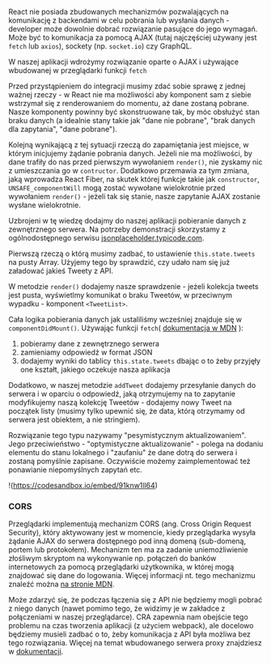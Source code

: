 React nie posiada zbudowanych mechanizmów pozwalających na komunikację z backendami w celu pobrania lub wysłania danych - developer może dowolnie dobrać rozwiązanie pasujące do jego wymagań. Może być to komunikacja za pomocą AJAX (tutaj najczęściej używany jest `fetch` lub `axios`), sockety (np. `socket.io`) czy GraphQL.

W naszej aplikacji wdrożymy rozwiązanie oparte o AJAX i używające wbudowanej w przeglądarki funkcji `fetch`

Przed przystąpieniem do integracji musimy zdać sobie sprawę z jednej ważnej rzeczy - w React nie ma możliwości aby komponent sam z siebie wstrzymał się z renderowaniem do momentu, aż dane zostaną pobrane. Nasze komponenty powinny być skonstruowane tak, by móc obsłużyć stan braku danych (a idealnie stany takie jak "dane nie pobrane", "brak danych dla zapytania", "dane pobrane").

Kolejną wynikającą z tej sytuacji rzeczą do zapamiętania jest miejsce, w którym inicjujemy żądanie pobrania danych. Jeżeli nie ma możliwości, by dane trafiły do nas przed pierwszym wywołaniem `render()`, nie zyskamy nic z umieszczania go w `contructor`. Dodatkowo przemawia za tym zmiana, jaką wprowadza React Fiber, na skutek której funkcje takie jak `constructor`, `UNSAFE_componentWill` mogą zostać wywołane wielokrotnie przed wywołaniem `render()` - jeżeli tak się stanie, nasze zapytanie AJAX zostanie wysłane wielokrotnie.

Uzbrojeni w tę wiedzę dodajmy do naszej aplikacji pobieranie danych z zewnętrznego serwera. Na potrzeby demonstracji skorzystamy z ogólnodostępnego serwisu [jsonplaceholder.typicode.com](https://jsonplaceholder.typicode.com/).

Pierwszą rzeczą o którą musimy zadbać, to ustawienie `this.state.tweets` na pusty Array. Użyjemy tego by sprawdzić, czy udało nam się już załadować jakieś Tweety z API.

W metodzie `render()` dodajemy nasze sprawdzenie - jeżeli kolekcja tweets jest pusta, wyświetlmy komunikat o braku Tweetów, w przeciwnym wypadku - komponent `<TweetList>`.

Cała logika pobierania danych jak ustaliliśmy wcześniej znajduje się w `componentDidMount()`. Używając funkcji `fetch`( [dokumentacja w MDN](https://developer.mozilla.org/en-US/docs/Web/API/Fetch_API) ):

1.  pobieramy dane z zewnętrznego serwera
2.  zamieniamy odpowiedź w format JSON
3.  dodajemy wyniki do tablicy `this.state.tweets` dbając o to żeby przyjęły one kształt, jakiego oczekuje nasza aplikacja

Dodatkowo, w naszej metodzie `addTweet` dodajemy przesyłanie danych do serwera i w oparciu o odpowiedź, jaką otrzymujemy na to zapytanie modyfikujemy naszą kolekcję Tweetów - dodajemy nowy Tweet na początek listy (musimy tylko upewnić się, że data, którą otrzymamy od serwera jest obiektem, a nie stringiem).

Rozwiązanie tego typu nazywamy "pesymistycznym aktualizowaniem". Jego przeciwieństwo - "optymistyczne aktualizowanie" - polega na dodaniu elementu do stanu lokalnego i "zaufaniu" że dane dotrą do serwera i zostaną pomyślnie zapisane. Oczywiście możemy zaimplementować też ponawianie niepomyślnych zapytań etc.

!(https://codesandbox.io/embed/91knw1ll64)

### CORS

Przeglądarki implementują mechanizm CORS (ang. Cross Origin Request Security), który aktywowany jest w momencie, kiedy przeglądarka wysyła żądanie AJAX do serwera dostępnego pod inną domeną (sub-domeną, portem lub protokołem). Mechanizm ten ma za zadanie uniemożliwienie złośliwym skryptom na wykonywanie np. połączeń do banków internetowych za pomocą przeglądarki użytkownika, w której mogą znajdować się dane do logowania. Więcej informacji nt. tego mechanizmu znaleźć można [na stronie MDN](https://developer.mozilla.org/en-US/docs/Web/HTTP/CORS).

Może zdarzyć się, że podczas łączenia się z API nie będziemy mogli pobrać z niego danych (nawet pomimo tego, że widzimy je w zakładce z połączeniami w naszej przeglądarce). CRA zapewnia nam obejście tego problemu na czas tworzenia aplikacji (z użyciem webpack), ale docelowo będziemy musieli zadbać o to, żeby komunikacja z API była możliwa bez tego rozwiązania. Więcej na temat wbudowanego serwera proxy znajdziesz w [dokumentacji](https://github.com/facebookincubator/create-react-app/blob/master/packages/react-scripts/template/README.md#proxying-api-requests-in-development).